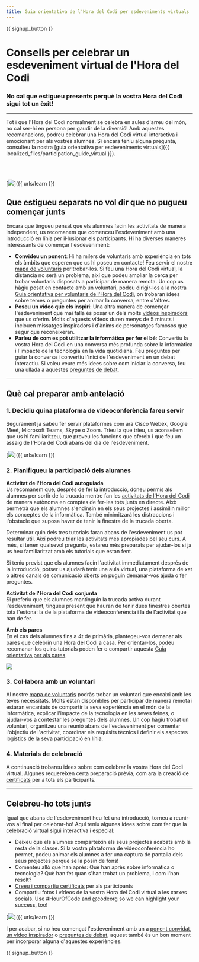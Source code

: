 ```yaml
---
title: Guia orientativa de l'Hora del Codi per esdeveniments virtuals
---
```


{{ signup_button }}

# Consells per celebrar un esdeveniment virtual de l'Hora del Codi

### No cal que estigueu presents perquè la vostra Hora del Codi sigui tot un èxit!

***

Tot i que l'Hora del Codi normalment se celebra en aules d'arreu del món, no cal ser-hi en persona per gaudir de la diversió! Amb aquestes recomanacions, podreu celebrar una Hora del Codi virtual interactiva i emocionant per als vostres alumnes.  Si encara teniu alguna pregunta, consulteu la nostra [guia orientativa per esdeveniments virtuals]({{ localized_files/participation_guide_virtual }}).

<br><br>

[<img src="/images/fit-600/Marketing/pexels-andrea-piacquadio-3762940.jpg" />]({{ urls/learn }})

## Que estigueu separats no vol dir que no pugueu començar junts
Encara que tingueu pensat que els alumnes facin les activitats de manera independent, us recomanem que comenceu l'esdeveniment amb una introducció en línia per il·lusionar els participants. Hi ha diverses maneres interessants de començar l'esdeveniment:

<ul>
<li><b>Convideu un ponent</b>: Hi ha milers de voluntaris amb experiència en tots els àmbits que esperen que us hi poseu en contacte! Feu servir el nostre <a href="https://code.org/volunteer/local">mapa de voluntaris</a> per trobar-los. Si feu una Hora del Codi virtual, la distància no serà un problema, així que podeu ampliar la cerca per trobar voluntaris disposats a participar de manera remota. Un cop us hàgiu posat en contacte amb un voluntari, podeu dirigir-los a la nostra <a href="http://hourofcode.com/us/how-to/volunteers">Guia orientativa per voluntaris de l'Hora del Codi</a>, on trobaran idees sobre temes o preguntes per animar la conversa, entre d'altres.</li>
<li><b>Poseu un vídeo que els inspiri</b>: Una altra manera de començar l'esdeveniment que mai falla és posar un dels molts <a href="http://hourofcode.com/us/promote/resources#videos">vídeos inspiradors</a> que us oferim. Molts d'aquests vídeos duren menys de 5 minuts i inclouen missatges inspiradors i d'ànims de personatges famosos que segur que reconeixeran.</li>
<li><b>Parleu de com es pot utilitzar la informàtica per fer el bé</b>: Convertiu la vostra Hora del Codi en una conversa més profunda sobre la informàtica i l'impacte de la tecnologia en la vida quotidiana. Feu preguntes per guiar la conversa i convertiu l'inici de l'esdeveniment en un debat interactiu. Si voleu veure més idees sobre com iniciar la conversa, feu una ullada a aquestes <a href="https://code.org/csforgood#prompts">preguntes de debat</a>.</li>
</ul>

---

## Què cal preparar amb antelació

### 1. Decidiu quina plataforma de videoconferència fareu servir
Segurament ja sabeu fer servir plataformes com ara Cisco Webex, Google Meet, Microsoft Teams, Skype o Zoom. Trieu la que trieu, us aconsellem que us hi familiaritzeu, que proveu les funcions que ofereix i que feu un assaig de l'Hora del Codi abans del dia de l'esdeveniment.

[<img src="/images/fit-600/Marketing/photo-of-boy-video-calling-with-a-woman-4145197.jpg" />]({{ urls/learn }})

### 2. Planifiqueu la participació dels alumnes
**Activitat de l'Hora del Codi autoguiada**<br> Us recomanem que, després de fer la introducció, doneu permís als alumnes per sortir de la trucada mentre fan les <a href="https://hourofcode.com/us/learn">activitats de l'Hora del Codi</a> de manera autònoma en comptes de fer-les tots junts en directe. Això permetrà que els alumnes s'endinsin en els seus projectes i assimilin millor els conceptes de la informàtica. També minimitzarà les distraccions i l'obstacle que suposa haver de tenir la finestra de la trucada oberta.

Determinar quin dels tres tutorials faran abans de l'esdeveniment us pot resultar útil. Així podreu triar les activitats més apropiades pel seu curs. A més, si tenen qualsevol pregunta, estareu més preparats per ajudar-los si ja us heu familiaritzat amb els tutorials que estan fent.

Si teniu previst que els alumnes facin l'activitat immediatament després de la introducció, potser us ajudarà tenir una aula virtual, una plataforma de xat o altres canals de comunicació oberts on puguin demanar-vos ajuda o fer preguntes.

**Activitat de l'Hora del Codi conjunta**<br> Si preferiu que els alumnes mantinguin la trucada activa durant l'esdeveniment, tingueu present que hauran de tenir dues finestres obertes tota l'estona: la de la plataforma de videoconferència i la de l'activitat que han de fer.

**Amb els pares**<br> En el cas dels alumnes fins a 4t de primària, plantegeu-vos demanar als pares que celebrin una Hora del Codi a casa. Per orientar-los, podeu recomanar-los quins tutorials poden fer o compartir aquesta <a href="https://hourofcode.com/us/how-to/parents">Guia orientativa per als pares</a>.

[<img src="/images/fit-600/Marketing//happy-father-and-child-browsing-laptop-in-bedroom-4545778.jpg" />](https://hourofcode.com/us/how-to/parents)

### 3. Col·labora amb un voluntari
Al nostre <a href="https://code.org/volunteer/local">mapa de voluntaris</a> podràs trobar un voluntari que encaixi amb les teves necessitats. Molts estan disponibles per participar de manera remota i estaran encantats de compartir la seva experiència en el món de la informàtica, explicar l'impacte de la tecnologia en les seves feines, o ajudar-vos a contestar les preguntes dels alumnes. Un cop hàgiu trobat un voluntari, organitzeu una reunió abans de l'esdeveniment per comentar l'objectiu de l'activitat, coordinar els requisits tècnics i definir els aspectes logístics de la seva participació en línia.

### 4. Materials de celebració
A continuació trobareu idees sobre com celebrar la vostra Hora del Codi virtual. Algunes requereixen certa preparació prèvia, com ara la creació de <a href="https://studio.code.org/certificates/batch">certificats</a> per a tots els participants.

---

## Celebreu-ho tots junts

Igual que abans de l'esdeveniment heu fet una introducció, torneu a reunir-vos al final per celebrar-ho! Aquí teniu algunes idees sobre com fer que la celebració virtual sigui interactiva i especial:

- Deixeu que els alumnes comparteixin els seus projectes acabats amb la resta de la classe. Si la vostra plataforma de videoconferència ho permet, podeu animar els alumnes a fer una captura de pantalla dels seus projectes perquè se la posin de fons!
- Comenteu allò que han après: Què han après sobre informàtica o tecnologia? Què han fet quan s'han trobat un problema, i com l'han resolt?
- <a href="https://studio.code.org/certificates/batch">Creeu i compartiu certificats</a> per als participants
- Compartiu fotos i vídeos de la vostra Hora del Codi virtual a les xarxes socials. Use #HourOfCode and @codeorg so we can highlight your success, too!

[<img src="/images/fit-600/Marketing/g8TUlHzF.jpeg" />]({{ urls/learn }})

I per acabar, si no heu començat l'esdeveniment amb un a <a href="https://code.org/volunteer/local">ponent convidat</a>, <a href="https://hourofcode.com/us/promote/resources#">un vídeo inspirador</a> o <a href="https://code.org/csforgood#prompts">preguntes de debat</a>, aquest també és un bon moment per incorporar alguna d'aquestes experiències.

{{ signup_button }}
